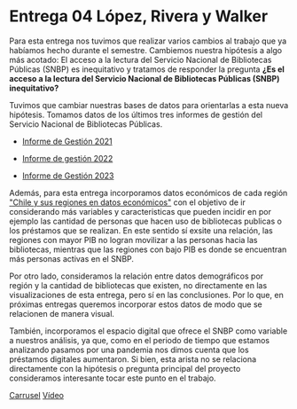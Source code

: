 # Entrega 04 López, Rivera y Walker ## 
Para esta entrega nos tuvimos que realizar varios cambios al trabajo que ya habíamos hecho durante el semestre. Cambiemos nuestra hipótesis a algo más acotado: El acceso a la lectura del Servicio Nacional de Bibliotecas Públicas (SNBP) es inequitativo y tratamos de responder la pregunta **¿Es el acceso a la lectura del Servicio Nacional de Bibliotecas Públicas (SNBP) inequitativo?**

Tuvimos que cambiar nuestras bases de datos para orientarlas a esta nueva hipótesis. Tomamos datos de los últimos tres informes de gestión del Servicio Nacional de Bibliotecas Públicas. 
- [Informe de Gestión 2021](https://www.bibliotecaspublicas.gob.cl/sites/www.bibliotecaspublicas.gob.cl/files/2022-04/SNBP_informe2021_VF.pdf)

- [Informe de gestión 2022](https://www.bibliotecaspublicas.gob.cl/sites/www.bibliotecaspublicas.gob.cl/files/2023-04/SNBP_informe2022_1503_0.pdf)

- [Informe de Gestión 2023](https://www.bibliotecaspublicas.gob.cl/sites/www.bibliotecaspublicas.gob.cl/files/2024-04/SNBP_informe2023_final.pdf)

Además, para esta entrega incorporamos datos económicos de cada región ["Chile y sus regiones en datos económicos"](https://github.com/Fariver/Proyecto-Chile-en-Paginas/blob/095773ebca7446452d68e9b38fd57cccdd1588df/Entrega_04/L%C3%B3pez_Integrante_01_Gabriela/Datosecon%C3%B3mico-Chile.pdf) con el objetivo de ir considerando más variables y caracteristicas que pueden incidir en por ejemplo las cantidad de personas que hacen uso de bibliotecas publicas o los préstamos que se realizan. En este sentido sí exsite una relación, las regiones con mayor PIB no logran movilizar a las personas hacia las bibliotecas, mientras que las regiones con bajo PIB es donde se encuentran más personas activas en el SNBP. 

Por otro lado, consideramos la relación entre datos demográficos por región y la cantidad de bibliotecas que existen, no directamente en las visualizaciones de esta entrega, pero sí en las conclusiones. Por lo que, en próximas entregas queremos incorporar estos datos de modo que se relacionen de manera visual.

También, incorporamos el espacio digital que ofrece el SNBP como variable a nuestros análisis, ya que, como en el periodo de tiempo que estamos analizando pasamos por una pandemia nos dimos cuenta que los préstamos digitales aumentaron. Si bien, esta arista no se relaciona directamente con la hipótesis o pregunta principal del proyecto consideramos interesante tocar este punto en el trabajo. 

[Carrusel](https://github.com/Fariver/Proyecto-Chile-en-Paginas/blob/a2840a0d111d36acb8f418583e0cb36291902101/Entrega_04/CarruselGrupal_Entrega4.pdf)
[Vídeo]()
